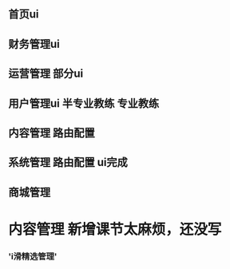 ## 首页ui
## 财务管理ui
## 运营管理 部分ui
## 用户管理ui  半专业教练 专业教练
## 内容管理  路由配置
## 系统管理 路由配置  ui完成
## 商城管理 


# 内容管理 新增课节太麻烦，还没写      
###   'i滑精选管理'
